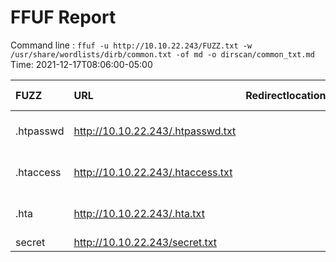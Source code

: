 # FFUF Report

  Command line : `ffuf -u http://10.10.22.243/FUZZ.txt -w /usr/share/wordlists/dirb/common.txt -of md -o dirscan/common_txt.md`
  Time: 2021-12-17T08:06:00-05:00

  | FUZZ | URL | Redirectlocation | Position | Status Code | Content Length | Content Words | Content Lines | Content Type | ResultFile |
  | :- | :-- | :--------------- | :---- | :------- | :---------- | :------------- | :------------ | :--------- | :----------- |
  | .htpasswd | http://10.10.22.243/.htpasswd.txt |  | 13 | 403 | 277 | 20 | 10 | text/html; charset=iso-8859-1 |  |
  | .htaccess | http://10.10.22.243/.htaccess.txt |  | 12 | 403 | 277 | 20 | 10 | text/html; charset=iso-8859-1 |  |
  | .hta | http://10.10.22.243/.hta.txt |  | 11 | 403 | 277 | 20 | 10 | text/html; charset=iso-8859-1 |  |
  | secret | http://10.10.22.243/secret.txt |  | 3537 | 200 | 320 | 62 | 7 | text/plain |  |
  